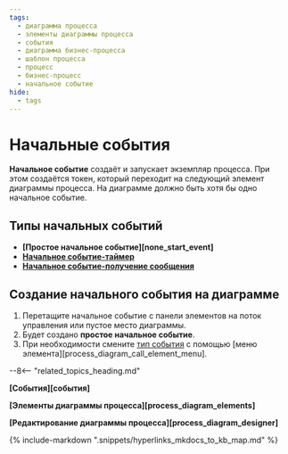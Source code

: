 ```yaml
---
tags:
  - диаграмма процесса
  - элементы диаграммы процесса
  - события
  - диаграмма бизнес-процесса
  - шаблон процесса
  - процесс
  - бизнес-процесс
  - начальное событие
hide:
  - tags
---
```


# Начальные события

**Начальное событие** создаёт и запускает экземпляр процесса. При этом создаётся токен, который переходит на следующий элемент диаграммы процесса. На диаграмме должно быть хотя бы одно начальное событие.

## Типы начальных событий

- **[Простое начальное событие][none_start_event]**
- **[Начальное событие-таймер](timer_start_event.md)**
- **[Начальное событие-получение сообщения](receive_message_start_event.md)**

## Создание начального события на диаграмме

1. Перетащите начальное событие с панели элементов на поток управления или пустое место диаграммы.
2. Будет создано **простое начальное событие**.
3. При необходимости смените [тип события](#типы-начальных-событий) с помощью [меню элемента][process_diagram_call_element_menu].

--8<-- "related_topics_heading.md"

**[События][события]**

**[Элементы диаграммы процесса][process_diagram_elements]**

**[Редактирование диаграммы процесса][process_diagram_designer]**

{% include-markdown ".snippets/hyperlinks_mkdocs_to_kb_map.md" %}